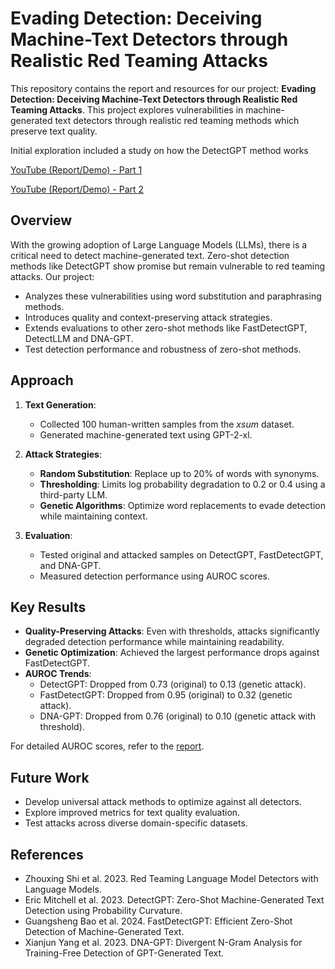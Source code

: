 # Evading Detection: Deceiving Machine-Text Detectors through Realistic Red Teaming Attacks

This repository contains the report and resources for our project: **Evading Detection: Deceiving Machine-Text Detectors through Realistic Red Teaming Attacks**. This project explores vulnerabilities in machine-generated text detectors through realistic red teaming methods which preserve text quality.

Initial exploration included a study on how the DetectGPT method works

[YouTube (Report/Demo) - Part 1](https://www.youtube.com/watch?v=h8XT2ENvBl8)

[YouTube (Report/Demo) - Part 2](https://www.youtube.com/watch?v=h8XT2ENvBl8)

## Overview

With the growing adoption of Large Language Models (LLMs), there is a critical need to detect machine-generated text. Zero-shot detection methods like DetectGPT show promise but remain vulnerable to red teaming attacks. Our project:
- Analyzes these vulnerabilities using word substitution and paraphrasing methods.
- Introduces quality and context-preserving attack strategies.
- Extends evaluations to other zero-shot methods like FastDetectGPT, DetectLLM and DNA-GPT.
- Test detection performance and robustness of zero-shot methods.

## Approach

1. **Text Generation**:
   - Collected 100 human-written samples from the *xsum* dataset.
   - Generated machine-generated text using GPT-2-xl.

2. **Attack Strategies**:
   - **Random Substitution**: Replace up to 20% of words with synonyms.
   - **Thresholding**: Limits log probability degradation to 0.2 or 0.4 using a third-party LLM.
   - **Genetic Algorithms**: Optimize word replacements to evade detection while maintaining context.

3. **Evaluation**:
   - Tested original and attacked samples on DetectGPT, FastDetectGPT, and DNA-GPT.
   - Measured detection performance using AUROC scores.

## Key Results

- **Quality-Preserving Attacks**: Even with thresholds, attacks significantly degraded detection performance while maintaining readability.
- **Genetic Optimization**: Achieved the largest performance drops against FastDetectGPT.
- **AUROC Trends**:
  - DetectGPT: Dropped from 0.73 (original) to 0.13 (genetic attack).
  - FastDetectGPT: Dropped from 0.95 (original) to 0.32 (genetic attack).
  - DNA-GPT: Dropped from 0.76 (original) to 0.10 (genetic attack with threshold).

For detailed AUROC scores, refer to the [report](./Documents/CSCI_544_Final_Report.pdf).

## Future Work
- Develop universal attack methods to optimize against all detectors.
- Explore improved metrics for text quality evaluation.
- Test attacks across diverse domain-specific datasets.

## References
- Zhouxing Shi et al. 2023. Red Teaming Language Model Detectors with Language Models.
- Eric Mitchell et al. 2023. DetectGPT: Zero-Shot Machine-Generated Text Detection using Probability Curvature.
- Guangsheng Bao et al. 2024. FastDetectGPT: Efficient Zero-Shot Detection of Machine-Generated Text.
- Xianjun Yang et al. 2023. DNA-GPT: Divergent N-Gram Analysis for Training-Free Detection of GPT-Generated Text.
